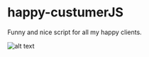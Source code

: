 # happy-custumerJS
Funny and nice script for all my happy clients.

![alt text](https://i.ibb.co/VjGgSvX/code.png)
